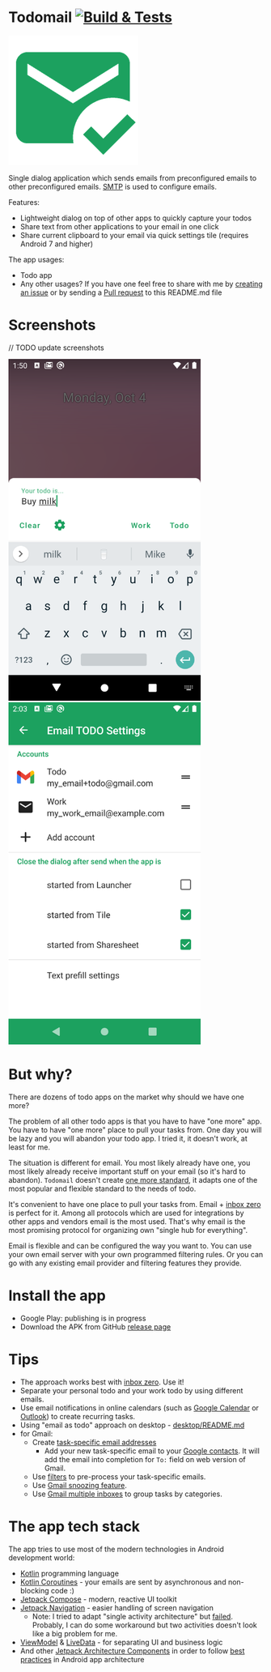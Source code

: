 # Todomail [![Build & Tests](https://github.com/nikitabobko/todomail/actions/workflows/main.yaml/badge.svg)](https://github.com/nikitabobko/todomail/actions/workflows/main.yaml)

![icon](.res/icon.png)

Single dialog application which sends emails from preconfigured emails to other preconfigured emails.
[SMTP](https://en.wikipedia.org/wiki/Simple_Mail_Transfer_Protocol) is used to configure emails.

Features:
* Lightweight dialog on top of other apps to quickly capture your todos
* Share text from other applications to your email in one click
* Share current clipboard to your email via quick settings tile (requires Android 7 and higher)

The app usages:
* Todo app
* Any other usages? If you have one feel free to share with me by 
  [creating an issue](https://github.com/nikitabobko/todomail/issues) or by sending a
  [Pull request](https://github.com/nikitabobko/todomail/pulls) to this README.md file

# Screenshots

// TODO update screenshots 

<img src=".res/screenshot_main_dialog.png" width="380"> <img src=".res/screenshot_settings.png" width="380">

# But why?

There are dozens of todo apps on the market why should we have one more?

The problem of all other todo apps is that you have to have "one more" app. You have to
have "one more" place to pull your tasks from. One day you will be lazy and you will
abandon your todo app. I tried it, it doesn't work, at least for me.

The situation is different for email. You most likely already have one, you most likely
already receive important stuff on your email (so it's hard to abandon). `Todomail`
doesn't create [one more standard](https://xkcd.com/927/), it adapts one of the most
popular and flexible standard to the needs of todo.

It's convenient to have one place to pull your tasks from. Email + 
[inbox zero](https://www.google.com/search?q=inbox+zero) is perfect for it.
Among all protocols which are used for integrations by other apps and vendors email is the
most used. That's why email is the most promising protocol for organizing own
"single hub for everything".

Email is flexible and can be configured the way you want to. You can use your own email
server with your own programmed filtering rules. Or you can go with any existing email
provider and filtering features they provide.

# Install the app

* Google Play: publishing is in progress
* Download the APK from GitHub [release page](https://github.com/nikitabobko/todomail/releases)

# Tips

* The approach works best with [inbox zero](https://www.google.com/search?q=inbox+zero). Use it!
* Separate your personal todo and your work todo by using different emails.
* Use email notifications in online calendars (such as
  [Google Calendar](https://calendar.google.com/) or
  [Outlook](https://outlook.live.com/calendar)) to create recurring tasks.
* Using "email as todo" approach on desktop - [desktop/README.md](desktop)
* for Gmail:
  * Create [task-specific email addresses](https://support.google.com/a/users/answer/9308648)
    * Add your new task-specific email to your [Google contacts](https://contacts.google.com/).
      It will add the email into completion for `To:` field on web version of Gmail.
  * Use [filters](https://support.google.com/mail/answer/6579) to pre-process your 
    task-specific emails.
  * Use [Gmail snoozing feature](https://support.google.com/a/users/answer/9308663).
  * Use [Gmail multiple inboxes](https://support.google.com/mail/answer/9694882) to group
    tasks by categories. 

# The app tech stack

The app tries to use most of the modern technologies in Android development world:
* [Kotlin](https://kotlinlang.org/) programming language
* [Kotlin Coroutines](https://github.com/Kotlin/kotlinx.coroutines) - your emails are sent by
  asynchronous and non-blocking code :)
* [Jetpack Compose](https://developer.android.com/jetpack/compose) - modern, reactive UI toolkit
* [Jetpack Navigation](https://developer.android.com/guide/navigation) - easier handling of
  screen navigation
  * Note: I tried to adapt "single activity architecture" but 
    [failed](https://issuetracker.google.com/issues/200980993).
    Probably, I can do some workaround but two activities doesn't look like a big problem for me.
* [ViewModel](https://developer.android.com/topic/libraries/architecture/viewmodel) &
  [LiveData](https://developer.android.com/topic/libraries/architecture/livedata) - for
  separating UI and business logic
* And other [Jetpack Architecture Components](https://developer.android.com/jetpack) in order to
  follow [best practices](https://developer.android.com/jetpack/guide) in Android app architecture
